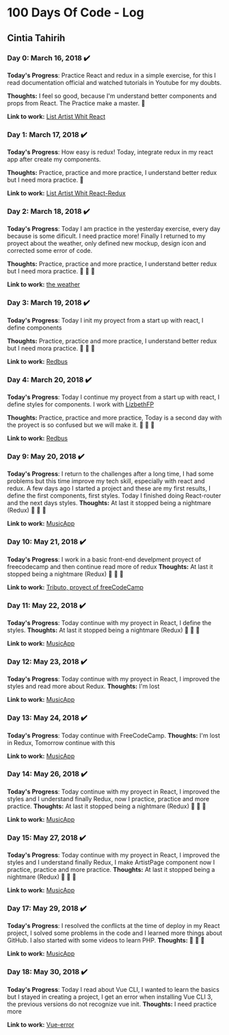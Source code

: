 # 100 Days Of Code - Log
## Cintia Tahirih
### Day 0: March 16, 2018 :heavy_check_mark:

**Today's Progress**: Practice React and redux in a simple exercise, for this I read documentation official and watched tutorials in Youtube for my doubts.

**Thoughts:** I feel so good, because I'm understand better components and props from React. The Practice make a master.  :clap: 

**Link to work:** [List Artist Whit React](https://github.com/cTahirih/R1-day1)

### Day 1: March 17, 2018 :heavy_check_mark:

**Today's Progress**: How easy is redux! Today, integrate redux in my react app after create my components.

**Thoughts:** Practice, practice and more practice, I understand better redux but I need mora practice.  :clap: 

**Link to work:** [List Artist Whit React-Redux](https://github.com/cTahirih/R1-day1)

### Day 2: March 18, 2018 :heavy_check_mark:

**Today's Progress**: Today I am practice in the yesterday exercise, every day because is some dificult. I need practice more! Finally I returned to my proyect about the weather, only defined new mockup, design icon and corrected some error of code.

**Thoughts:** Practice, practice and more practice, I understand better redux but I need mora practice.  :clap:  :clap: :clap:

**Link to work:** [the weather](https://ctahirih.github.io/api-weather/public/)

### Day 3: March 19, 2018 :heavy_check_mark:

**Today's Progress**: Today I init my proyect from a start up with react, I define components

**Thoughts:** Practice, practice and more practice, I understand better redux but I need mora practice.  :clap:  :clap: :clap:

**Link to work:** [Redbus](https://github.com/cTahirih/redbus)

### Day 4: March 20, 2018 :heavy_check_mark:

**Today's Progress**: Today I continue my proyect from a start up with react, I define styles for components. I work with [LizbethFP](https://github.com/lizbethfp)

**Thoughts:** Practice, practice and more practice, Today is a second day with the proyect is so confused but we will make it.  :clap:  :clap: :clap:

**Link to work:** [Redbus](https://github.com/cTahirih/redbus)

### Day 9: May 20, 2018 :heavy_check_mark:

**Today's Progress**: I return to the challenges after a long time, I had some problems but this time improve my tech skill, especially with react and redux. A few days ago I started a project and these are my first results, I define the first components, first styles. Today I finished doing React-router and the next days styles.
**Thoughts:** At last it stopped being a nightmare (Redux) :clap:  :clap: :clap:

**Link to work:** [MusicApp](https://github.com/cTahirih/MusicApp)

### Day 10: May 21, 2018 :heavy_check_mark:

**Today's Progress**: I work in a basic front-end develpment proyect of freecodecamp and then continue read more of redux
**Thoughts:** At last it stopped being a nightmare (Redux) :clap:  :clap: :clap:

**Link to work:** [Tributo, proyect of freeCodeCamp](https://codepen.io/cTahirih/full/xjMqRr/)

### Day 11: May 22, 2018 :heavy_check_mark:

**Today's Progress**: Today continue with my proyect in React, I define the styles.
**Thoughts:** At last it stopped being a nightmare (Redux) :clap:  :clap: :clap:

**Link to work:** [MusicApp](https://github.com/cTahirih/MusicApp)

### Day 12: May 23, 2018 :heavy_check_mark:

**Today's Progress**: Today continue with my proyect in React, I improved the styles and read more about Redux.
**Thoughts:** I'm lost 

**Link to work:** [MusicApp](https://github.com/cTahirih/MusicApp)

### Day 13: May 24, 2018 :heavy_check_mark:

**Today's Progress**: Today continue with FreeCodeCamp.
**Thoughts:** I'm lost in Redux, Tomorrow continue with this

**Link to work:** [MusicApp](https://www.freecodecamp.org/ctahirih)

### Day 14: May 26, 2018 :heavy_check_mark:

**Today's Progress**: Today continue with my proyect in React, I improved the styles and I understand finally Redux, now I practice, practice and more practice.
**Thoughts:** At last it stopped being a nightmare (Redux) :clap:  :clap: :clap:

**Link to work:** [MusicApp](https://github.com/cTahirih/MusicApp)


### Day 15: May 27, 2018 :heavy_check_mark:

**Today's Progress**: Today continue with my proyect in React, I improved the styles and I understand finally Redux, I make ArtistPage component now I practice, practice and more practice.
**Thoughts:** At last it stopped being a nightmare (Redux) :clap:  :clap: :clap:

**Link to work:** [MusicApp](https://github.com/cTahirih/MusicApp)


### Day 17: May 29, 2018 :heavy_check_mark:

**Today's Progress**: I resolved the conflicts at the time of deploy in my React project, I solved some problems in the code and I learned more things about GitHub.
 I also started with some videos to learn PHP.
**Thoughts:** :clap: :clap: :clap:

**Link to work:** [MusicApp](https://ctahirih.github.io/webmusic)


### Day 18: May 30, 2018 :heavy_check_mark:

**Today's Progress**: Today I read about Vue CLI, I wanted to learn the basics but I stayed in creating a project, I get an error when installing Vue CLI 3, the previous versions do not recognize vue init. 
**Thoughts:** I need practice more

**Link to work:** [Vue-error](https://user-images.githubusercontent.com/32286691/40761720-710bfb5e-6462-11e8-8b57-3d4bdbe6abb1.png)




